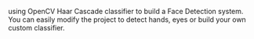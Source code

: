  using OpenCV Haar Cascade classifier to build a Face Detection system. You can easily modify the project to detect hands, eyes or build your own custom classifier.
